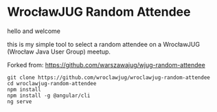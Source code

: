<H1>WrocławJUG Random Attendee</H1>

hello and welcome

this is my simple tool to select a random attendee on a WrocławJUG (Wrocław Java User Group) meetup.

Forked from: https://github.com/warszawajug/wjug-random-attendee

```
git clone https://github.com/wroclawjug/wroclawjug-random-attendee
cd wroclawjug-random-attendee
npm install
npm install -g @angular/cli
ng serve
```

